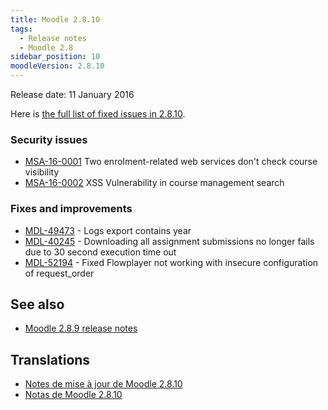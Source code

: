 ```yaml
---
title: Moodle 2.8.10
tags:
  - Release notes
  - Moodle 2.8
sidebar_position: 10
moodleVersion: 2.8.10
---
```


Release date: 11 January 2016

Here is [the full list of fixed issues in 2.8.10](https://tracker.moodle.org/secure/IssueNavigator!executeAdvanced.jspa?jqlQuery=project+%3D+mdl+AND+resolution+%3D+fixed+AND+fixVersion+in+%28%222.8.10%22%29+ORDER+BY+priority+DESC&runQuery=true&clear=true).

### Security issues

- [MSA-16-0001](https://moodle.org/mod/forum/discuss.php?d=326205) Two enrolment-related web services don't check course visibility
- [MSA-16-0002](https://moodle.org/mod/forum/discuss.php?d=326206) XSS Vulnerability in course management search

### Fixes and improvements

- [MDL-49473](https://tracker.moodle.org/browse/MDL-49473) - Logs export contains year
- [MDL-40245](https://tracker.moodle.org/browse/MDL-40245) - Downloading all assignment submissions no longer fails due to 30 second execution time out
- [MDL-52194](https://tracker.moodle.org/browse/MDL-52194) - Fixed Flowplayer not working with insecure configuration of request_order

## See also

- [Moodle 2.8.9 release notes](/general/releases/2.8/2.8.9)

## Translations

- [Notes de mise à jour de Moodle 2.8.10](https://docs.moodle.org/fr/Notes_de_mise_à_jour_de_Moodle_2.8.10)
- [Notas de Moodle 2.8.10](https://docs.moodle.org/es/Notas_de_Moodle_2.8.10)
